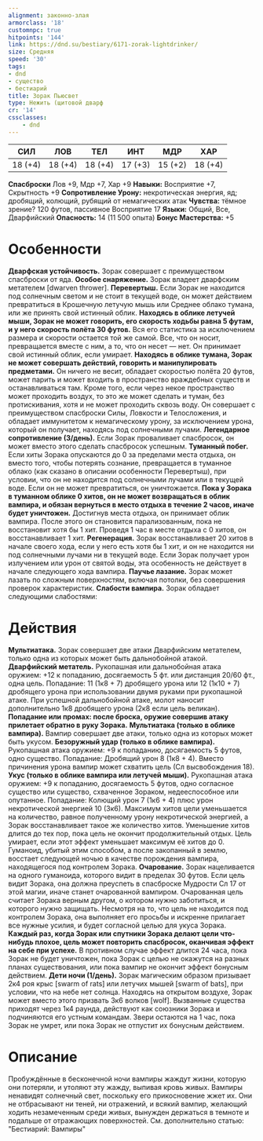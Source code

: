 ```yaml
---
alignment: законно-злая
armorclass: '18'
customnpc: true
hitpoints: '144'
link: https://dnd.su/bestiary/6171-zorak-lightdrinker/
size: Средняя
speed: '30'
tags:
- dnd
- существо
- бестиарий
title: Зорак Пьюсвет
type: Нежить (щитовой дварф
cr: '14'
cssclasses:
    - dnd
---
```



| СИЛ | ЛОВ | ТЕЛ | ИНТ | МДР | ХАР |
|---|---|---|---|---|---|
| 18 (+4) | 18 (+4) | 18 (+4) | 17 (+3) | 15 (+2) | 18 (+4) |
**Спасброски** Лов +9, Мдр +7, Хар +9
**Навыки:** Восприятие +7, Скрытность +9
**Сопротивление Урону:** некротическая энергия, яд; дробящий, колющий, рубящий от немагических атак
**Чувства:** тёмное зрение? 120 футов, пассивное Восприятие 17
**Языки:** Общий, Все, Дварфийский
**Опасность:** 14 (11 500 опыта)
**Бонус Мастерства:** +5


# Особенности
**Дварфская устойчивость.** Зорак совершает с преимуществом спасброски от яда.
**Особое снаряжение.** Зорак владеет дварфским метателем [dwarven thrower].
**Перевертыш.** Если Зорак не находится под солнечным светом и не стоит в текущей воде, он может действием превратиться в Крошечную летучую мышь или Среднее облако тумана, или же принять свой истинный облик.
**Находясь в облике летучей мыши, Зорак не может говорить, его скорость ходьбы равна 5 футам, и у него скорость полёта 30 футов.** Вся его статистика за исключением размера и скорости остается той же самой. Все, что он носит, превращается вместе с ним, а то, что он несет — нет. Он принимает свой истинный облик, если умирает.
**Находясь в облике тумана, Зорак не может совершать действий, говорить и манипулировать предметами.** Он ничего не весит, обладает скоростью полёта 20 футов, может парить и может входить в пространство враждебных существ и останавливаться там. Кроме того, если через некое пространство может проходить воздух, то это же может сделать и туман, без протискивания, хотя и не может проходить сквозь воду. Он совершает с преимуществом спасброски Силы, Ловкости и Телосложения, и обладает иммунитетом к немагическому урону, за исключением урона, который он получает, находясь под солнечными лучами.
**Легендарное сопротивление (3/день).** Если Зорак проваливает спасбросок, он может вместо этого сделать спасбросок успешным.
**Туманный побег.** Если хиты Зорака опускаются до 0 за пределами места отдыха, он вместо того, чтобы потерять сознание, превращается в туманное облако (как сказано в описании особенности Перевертыш), при условии, что он не находится под солнечными лучами или в текущей воде. Если он не может превратиться, он уничтожается.
**Пока у Зорака в туманном облике 0 хитов, он не может возвращаться в облик вампира, и обязан вернуться в место отдыха в течение 2 часов, иначе будет уничтожен.** Достигнув места отдыха, он принимает облик вампира. После этого он становится парализованным, пока не восстановит хотя бы 1 хит. Проведя 1 час в месте отдыха с 0 хитов, он восстанавливает 1 хит.
**Регенерация.** Зорак восстанавливает 20 хитов в начале своего хода, если у него есть хотя бы 1 хит, и он не находится ни под солнечными лучами ни в текущей воде. Если Зорак получает урон излучением или урон от святой воды, эта особенность не действует в начале следующего хода вампира.
**Паучье лазание.** Зорак может лазать по сложным поверхностям, включая потолки, без совершения проверок характеристик.
**Слабости вампира.** Зорак обладает следующими слабостями:


# Действия
**Мультиатака.** Зорак совершает две атаки Дварфийским метателем, только одна из которых может быть дальнобойной атакой.
**Дварфийский метатель.** Рукопашная или дальнобойная атака оружием: +12 к попаданию, досягаемость 5 фт. или дистанция 20/60 фт., одна цель. Попадание: 11 (1к8 + 7) дробящего урона или 12 (1к10 + 7) дробящего урона при использовании двумя руками при рукопашной атаке. При успешной дальнобойной атаке, молот наносит дополнительно 1к8 дробящего урона (2к8 если цель великан).
**Попадание или промах: после броска, оружие совершив атаку прилетает обратно в руку Зорака.** 
**Мультиатака (только в облике вампира).** Вампир совершает две атаки, только одна из которых может быть укусом.
**Безоружный удар (только в облике вампира).** Рукопашная атака оружием: +9 к попаданию, досягаемость 5 футов, одно существо. Попадание: Дробящий урон 8 (1к8 + 4). Вместо причинения урона вампир может схватить цель (Сл высвобождения 18).
**Укус (только в облике вампира или летучей мыши).** Рукопашная атака оружием: +9 к попаданию, досягаемость 5 футов, одно согласное существо или существо, схваченное Зораком, недееспособное или опутанное. Попадание: Колющий урон 7 (1к6 + 4) плюс урон некротической энергией 10 (3к6). Максимум хитов цели уменьшается на количество, равное полученному урону некротической энергией, а Зорак восстанавливает такое же количество хитов. Уменьшение хитов длится до тех пор, пока цель не окончит продолжительный отдых. Цель умирает, если этот эффект уменьшает максимум её хитов до 0. Гуманоид, убитый этим способом, а после закопанный в землю, восстает следующей ночью в качестве порождения вампира, находящегося под контролем Зорака.
**Очарование.** Зорак нацеливается на одного гуманоида, которого видит в пределах 30 футов. Если цель видит Зорака, она должна преуспеть в спасброске Мудрости Сл 17 от этой магии, иначе станет очарованной вампиром. Очарованная цель считает Зорака верным другом, о котором нужно заботиться, и которого нужно защищать. Несмотря на то, что цель не находится под контролем Зорака, она выполняет его просьбы и искренне прилагает все нужные усилия, и будет согласной целью для укуса Зорака.
**Каждый раз, когда Зорак или спутники Зорака делают цели что-нибудь плохое, цель может повторить спасбросок, оканчивая эффект на себе при успехе.** В противном случае эффект длится 24 часа, пока Зорак не будет уничтожен, пока Зорак с целью не окажутся на разных планах существования, или пока вампир не окончит эффект бонусным действием.
**Дети ночи (1/день).** Зорак магическим образом призывает 2к4 роя крыс [swarm of rats] или летучих мышей [swarm of bats], при условии, что на небе нет солнца. Находясь на открытом воздухе, Зорак может вместо этого призвать 3к6 волков [wolf]. Вызванные существа приходят через 1к4 раунда, действуют как союзники Зорака и подчиняются его устным командам. Звери остаются на 1 час, пока Зорак не умрет, или пока Зорак не отпустит их бонусным действием.


# Описание
Пробуждённые в бесконечной ночи вампиры жаждут жизни, которую они потеряли, и утоляют эту жажду, выпивая кровь живых. Вампиры ненавидят солнечный свет, поскольку его прикосновение жжет их. Они не отбрасывают ни теней, ни отражений, и всякий вампир, желающий ходить незамеченным среди живых, вынужден держаться в темноте и подальше от отражающих поверхностей. См. дополнительно статью: "Бестиарий: Вампиры"